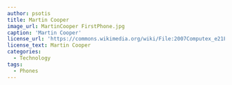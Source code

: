 ```yaml
---
author: psotis
title: Martin Cooper
image_url: MartinCooper FirstPhone.jpg
caption: 'Martin Cooper'
license_url: 'https://commons.wikimedia.org/wiki/File:2007Computex_e21Forum-MartinCooper.jpg'
license_text: Martin Cooper
categories:
  - Technology
tags:
  - Phones
---
```

